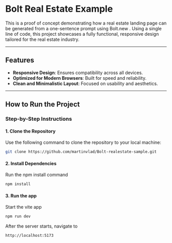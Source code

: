 
# Bolt Real Estate Example



This is a proof of concept demonstrating how a real estate landing page can be generated from a one-sentence 
prompt using Bolt.new . Using a single line of code, this project showcases a fully functional, responsive design 
tailored for the real estate industry.

---

## Features
- **Responsive Design**: Ensures compatibility across all devices.
- **Optimized for Modern Browsers**: Built for speed and reliability.
- **Clean and Minimalistic Layout**: Focused on usability and aesthetics.

---

## How to Run the Project

### Step-by-Step Instructions

#### 1. Clone the Repository
Use the following command to clone the repository to your local machine:
```bash
git clone https://github.com/martinvlad/Bolt-realestate-sample.git
```
#### 2. Install Dependencies
Run the npm install command
```bash
npm install
```
#### 3. Run the app
Start the vite app
```bash
npm run dev
```
After the server starts, navigate to
```bash
http://localhost:5173
```

